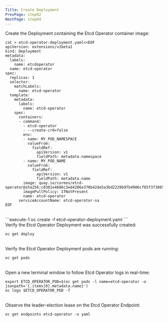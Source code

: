 ```yaml
---
Title: Create Deployment
PrevPage: step02
NextPage: step04
---
```


Create the Deployment containing the Etcd Operator container image:

```execute-1
cat > etcd-operator-deployment.yaml<<EOF
apiVersion: extensions/v1beta1
kind: Deployment
metadata:
  labels:
    name: etcdoperator
  name: etcd-operator
spec:
  replicas: 1
  selector:
    matchLabels:
      name: etcd-operator
  template:
    metadata:
      labels:
        name: etcd-operator
    spec:
      containers:
      - command:
        - etcd-operator
        - --create-crd=false
        env:
        - name: MY_POD_NAMESPACE
          valueFrom:
            fieldRef:
              apiVersion: v1
              fieldPath: metadata.namespace
        - name: MY_POD_NAME
          valueFrom:
            fieldRef:
              apiVersion: v1
              fieldPath: metadata.name
        image: quay.io/coreos/etcd-operator@sha256:c0301e4686c3ed4206e370b42de5a3bd2229b9fb4906cf85f3f30650424abec2
        imagePullPolicy: IfNotPresent
        name: etcd-operator
      serviceAccountName: etcd-operator-sa
EOF
```
<br>
```execute-1
oc create -f etcd-operator-deployment.yaml 
```
<br>
Verify the Etcd Operator Deployment was successfully created:

```execute-1
oc get deploy
```
<br>
Verify the Etcd Operator Deployment pods are running:

```execute-1
oc get pods
```
<br>
Open a new terminal window to follow Etcd Operator logs in real-time:

```execute-1
export ETCD_OPERATOR_POD=$(oc get pods -l name=etcd-operator -o jsonpath='{.items[0].metadata.name}')
oc logs $ETCD_OPERATOR_POD -f
```
<br>
Observe the leader-election lease on the Etcd Operator Endpoint:

```execute-1
oc get endpoints etcd-operator -o yaml
```
<br>

